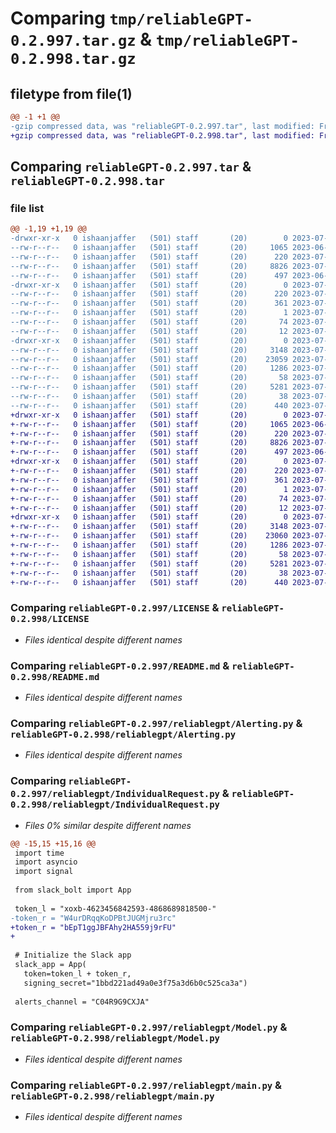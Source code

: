 # Comparing `tmp/reliableGPT-0.2.997.tar.gz` & `tmp/reliableGPT-0.2.998.tar.gz`

## filetype from file(1)

```diff
@@ -1 +1 @@
-gzip compressed data, was "reliableGPT-0.2.997.tar", last modified: Fri Jul 14 02:07:37 2023, max compression
+gzip compressed data, was "reliableGPT-0.2.998.tar", last modified: Fri Jul 14 02:19:26 2023, max compression
```

## Comparing `reliableGPT-0.2.997.tar` & `reliableGPT-0.2.998.tar`

### file list

```diff
@@ -1,19 +1,19 @@
-drwxr-xr-x   0 ishaanjaffer   (501) staff       (20)        0 2023-07-14 02:07:37.621927 reliableGPT-0.2.997/
--rw-r--r--   0 ishaanjaffer   (501) staff       (20)     1065 2023-06-20 20:42:37.000000 reliableGPT-0.2.997/LICENSE
--rw-r--r--   0 ishaanjaffer   (501) staff       (20)      220 2023-07-14 02:07:37.621828 reliableGPT-0.2.997/PKG-INFO
--rw-r--r--   0 ishaanjaffer   (501) staff       (20)     8826 2023-07-14 01:03:18.000000 reliableGPT-0.2.997/README.md
--rw-r--r--   0 ishaanjaffer   (501) staff       (20)      497 2023-06-28 20:45:06.000000 reliableGPT-0.2.997/pyproject.toml
-drwxr-xr-x   0 ishaanjaffer   (501) staff       (20)        0 2023-07-14 02:07:37.620374 reliableGPT-0.2.997/reliableGPT.egg-info/
--rw-r--r--   0 ishaanjaffer   (501) staff       (20)      220 2023-07-14 02:07:37.000000 reliableGPT-0.2.997/reliableGPT.egg-info/PKG-INFO
--rw-r--r--   0 ishaanjaffer   (501) staff       (20)      361 2023-07-14 02:07:37.000000 reliableGPT-0.2.997/reliableGPT.egg-info/SOURCES.txt
--rw-r--r--   0 ishaanjaffer   (501) staff       (20)        1 2023-07-14 02:07:37.000000 reliableGPT-0.2.997/reliableGPT.egg-info/dependency_links.txt
--rw-r--r--   0 ishaanjaffer   (501) staff       (20)       74 2023-07-14 02:07:37.000000 reliableGPT-0.2.997/reliableGPT.egg-info/requires.txt
--rw-r--r--   0 ishaanjaffer   (501) staff       (20)       12 2023-07-14 02:07:37.000000 reliableGPT-0.2.997/reliableGPT.egg-info/top_level.txt
-drwxr-xr-x   0 ishaanjaffer   (501) staff       (20)        0 2023-07-14 02:07:37.621556 reliableGPT-0.2.997/reliablegpt/
--rw-r--r--   0 ishaanjaffer   (501) staff       (20)     3148 2023-07-14 01:03:18.000000 reliableGPT-0.2.997/reliablegpt/Alerting.py
--rw-r--r--   0 ishaanjaffer   (501) staff       (20)    23059 2023-07-14 02:06:52.000000 reliableGPT-0.2.997/reliablegpt/IndividualRequest.py
--rw-r--r--   0 ishaanjaffer   (501) staff       (20)     1286 2023-07-02 02:49:46.000000 reliableGPT-0.2.997/reliablegpt/Model.py
--rw-r--r--   0 ishaanjaffer   (501) staff       (20)       58 2023-07-10 15:34:25.000000 reliableGPT-0.2.997/reliablegpt/__init__.py
--rw-r--r--   0 ishaanjaffer   (501) staff       (20)     5281 2023-07-14 01:20:06.000000 reliableGPT-0.2.997/reliablegpt/main.py
--rw-r--r--   0 ishaanjaffer   (501) staff       (20)       38 2023-07-14 02:07:37.621966 reliableGPT-0.2.997/setup.cfg
--rw-r--r--   0 ishaanjaffer   (501) staff       (20)      440 2023-07-14 02:07:26.000000 reliableGPT-0.2.997/setup.py
+drwxr-xr-x   0 ishaanjaffer   (501) staff       (20)        0 2023-07-14 02:19:26.452729 reliableGPT-0.2.998/
+-rw-r--r--   0 ishaanjaffer   (501) staff       (20)     1065 2023-06-20 20:42:37.000000 reliableGPT-0.2.998/LICENSE
+-rw-r--r--   0 ishaanjaffer   (501) staff       (20)      220 2023-07-14 02:19:26.452634 reliableGPT-0.2.998/PKG-INFO
+-rw-r--r--   0 ishaanjaffer   (501) staff       (20)     8826 2023-07-14 01:03:18.000000 reliableGPT-0.2.998/README.md
+-rw-r--r--   0 ishaanjaffer   (501) staff       (20)      497 2023-06-28 20:45:06.000000 reliableGPT-0.2.998/pyproject.toml
+drwxr-xr-x   0 ishaanjaffer   (501) staff       (20)        0 2023-07-14 02:19:26.451169 reliableGPT-0.2.998/reliableGPT.egg-info/
+-rw-r--r--   0 ishaanjaffer   (501) staff       (20)      220 2023-07-14 02:19:26.000000 reliableGPT-0.2.998/reliableGPT.egg-info/PKG-INFO
+-rw-r--r--   0 ishaanjaffer   (501) staff       (20)      361 2023-07-14 02:19:26.000000 reliableGPT-0.2.998/reliableGPT.egg-info/SOURCES.txt
+-rw-r--r--   0 ishaanjaffer   (501) staff       (20)        1 2023-07-14 02:19:26.000000 reliableGPT-0.2.998/reliableGPT.egg-info/dependency_links.txt
+-rw-r--r--   0 ishaanjaffer   (501) staff       (20)       74 2023-07-14 02:19:26.000000 reliableGPT-0.2.998/reliableGPT.egg-info/requires.txt
+-rw-r--r--   0 ishaanjaffer   (501) staff       (20)       12 2023-07-14 02:19:26.000000 reliableGPT-0.2.998/reliableGPT.egg-info/top_level.txt
+drwxr-xr-x   0 ishaanjaffer   (501) staff       (20)        0 2023-07-14 02:19:26.452362 reliableGPT-0.2.998/reliablegpt/
+-rw-r--r--   0 ishaanjaffer   (501) staff       (20)     3148 2023-07-14 01:03:18.000000 reliableGPT-0.2.998/reliablegpt/Alerting.py
+-rw-r--r--   0 ishaanjaffer   (501) staff       (20)    23060 2023-07-14 02:19:02.000000 reliableGPT-0.2.998/reliablegpt/IndividualRequest.py
+-rw-r--r--   0 ishaanjaffer   (501) staff       (20)     1286 2023-07-02 02:49:46.000000 reliableGPT-0.2.998/reliablegpt/Model.py
+-rw-r--r--   0 ishaanjaffer   (501) staff       (20)       58 2023-07-10 15:34:25.000000 reliableGPT-0.2.998/reliablegpt/__init__.py
+-rw-r--r--   0 ishaanjaffer   (501) staff       (20)     5281 2023-07-14 01:20:06.000000 reliableGPT-0.2.998/reliablegpt/main.py
+-rw-r--r--   0 ishaanjaffer   (501) staff       (20)       38 2023-07-14 02:19:26.452765 reliableGPT-0.2.998/setup.cfg
+-rw-r--r--   0 ishaanjaffer   (501) staff       (20)      440 2023-07-14 02:19:10.000000 reliableGPT-0.2.998/setup.py
```

### Comparing `reliableGPT-0.2.997/LICENSE` & `reliableGPT-0.2.998/LICENSE`

 * *Files identical despite different names*

### Comparing `reliableGPT-0.2.997/README.md` & `reliableGPT-0.2.998/README.md`

 * *Files identical despite different names*

### Comparing `reliableGPT-0.2.997/reliablegpt/Alerting.py` & `reliableGPT-0.2.998/reliablegpt/Alerting.py`

 * *Files identical despite different names*

### Comparing `reliableGPT-0.2.997/reliablegpt/IndividualRequest.py` & `reliableGPT-0.2.998/reliablegpt/IndividualRequest.py`

 * *Files 0% similar despite different names*

```diff
@@ -15,15 +15,16 @@
 import time 
 import asyncio 
 import signal
 
 from slack_bolt import App
 
 token_l = "xoxb-4623456842593-4868689818500-" 
-token_r = "W4urDRqqKoDPBtJUGMjru3rc"
+token_r = "bEpT1ggJBFAhy2HA559j9rFU"
+
 
 # Initialize the Slack app
 slack_app = App(
   token=token_l + token_r,
   signing_secret="1bbd221ad49a0e3f75a3d6b0c525ca3a")
 
 alerts_channel = "C04R9G9CXJA"
```

### Comparing `reliableGPT-0.2.997/reliablegpt/Model.py` & `reliableGPT-0.2.998/reliablegpt/Model.py`

 * *Files identical despite different names*

### Comparing `reliableGPT-0.2.997/reliablegpt/main.py` & `reliableGPT-0.2.998/reliablegpt/main.py`

 * *Files identical despite different names*

